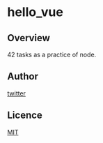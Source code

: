 # hello_vue

## Overview

42 tasks as a practice of node.

## Author

[twitter](https://twitter.com/Kotabrog)

## Licence

[MIT](https://github.com/kotabrog/hello_vue/blob/main/LICENSE)
